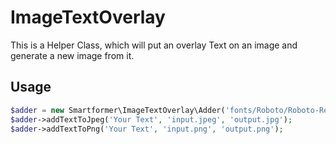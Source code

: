 # ImageTextOverlay

This is a Helper Class, which will put an overlay Text on an image and generate a new image from it.

## Usage

```php
$adder = new Smartformer\ImageTextOverlay\Adder('fonts/Roboto/Roboto-Regular.ttf');
$adder->addTextToJpeg('Your Text', 'input.jpeg', 'output.jpg');
$adder->addTextToPng('Your Text', 'input.png', 'output.png');
```
